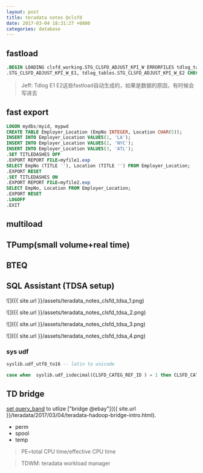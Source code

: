 ```yaml
---
layout: post
title: teradata notes @clsfd
date: 2017-03-04 18:31:27 +0800
categories: database
---
```

## fastload
``` sql
.BEGIN LOADING clsfd_working.STG_CLSFD_ADJUST_KPI_W ERRORFILES tdlog_tables
.STG_CLSFD_ADJUST_KPI_W_E1, tdlog_tables.STG_CLSFD_ADJUST_KPI_W_E2 CHECKPOINT 0 INDICATORS;
```

> Jeff: Tdlog E1 E2这些fastload自动生成的，如果是数据的原因，有时候会写进去

## fast export
``` sql
LOGON mydbs/myid, mypwd
CREATE TABLE Employer_Location (EmpNo INTEGER, Location CHAR(5));
INSERT INTO Employer_Location VALUES(1, 'LA');
INSERT INTO Employer_Location VALUES(2, 'NYC');
INSERT INTO Employer_Location VALUES(3, 'ATL');
.SET TITLEDASHES OFF
.EXPORT REPORT FILE=myfile1.exp
SELECT EmpNo (TITLE ''), Location (TITLE '') FROM Employer_Location;
.EXPORT RESET
.SET TITLEDASHES ON
.EXPORT REPORT FILE=myfile2.exp
SELECT EmpNo, Location FROM Employer_Location;
.EXPORT RESET
.LOGOFF
.EXIT
```

## multiload

## TPump(small volume+real time)

## BTEQ

## SQL Assistant (TDSA setup)
![]({{ site.url }}/assets/teradata_notes_clsfd_tdsa_1.png)

![]({{ site.url }}/assets/teradata_notes_clsfd_tdsa_2.png)

![]({{ site.url }}/assets/teradata_notes_clsfd_tdsa_3.png)

![]({{ site.url }}/assets/teradata_notes_clsfd_tdsa_4.png)


### sys udf

``` sql
syslib.udf_utf8_to16 -- latin to unicode 

case when  syslib.udf_isdecimal(CLSFD_CATEG_REF_ID ) = 1 then CLSFD_CATEG_REF_ID else null end ,
```

## TD bridge
[set query_band](http://www.info.teradata.com/htmlpubs/DB_TTU_14_00/index.html#page/SQL_Reference/B035_1144_111A/End_Logging-Syntax.027.143.html) to utlize ["bridge @ebay"]({{ site.url }}/teradata/2017/03/04/teradata-hadoop-bridge-intro.html).


- perm
- spool
- temp

> PE=total CPU time/effective CPU time

> TDWM: teradata workload manager
